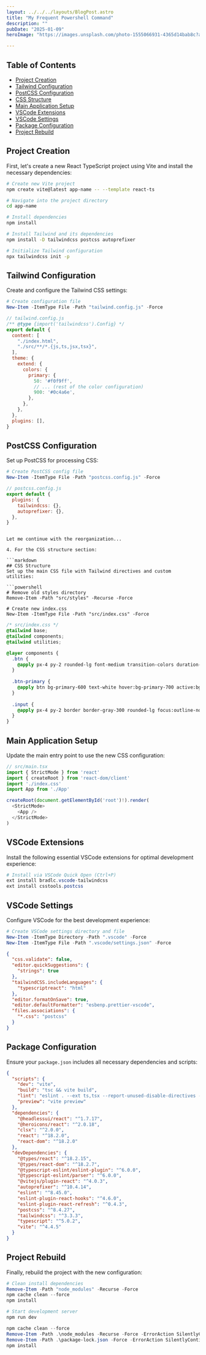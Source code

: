 ```yaml
---
layout: ../../../layouts/BlogPost.astro
title: "My Frequent Powershell Command"
description: ""
pubDate: "2025-01-09"
heroImage: "https://images.unsplash.com/photo-1555066931-4365d14bab8c?auto=format&fit=crop&q=80"

---
```


## Table of Contents
- [Project Creation](#project-creation)
- [Tailwind Configuration](#tailwind-configuration)
- [PostCSS Configuration](#postcss-configuration)
- [CSS Structure](#css-structure)
- [Main Application Setup](#main-application-setup)
- [VSCode Extensions](#vscode-extensions)
- [VSCode Settings](#vscode-settings)
- [Package Configuration](#package-configuration)
- [Project Rebuild](#project-rebuild)



## Project Creation
First, let's create a new React TypeScript project using Vite and install the necessary dependencies:

```bash
# Create new Vite project
npm create vite@latest app-name -- --template react-ts

# Navigate into the project directory
cd app-name

# Install dependencies
npm install

# Install Tailwind and its dependencies
npm install -D tailwindcss postcss autoprefixer

# Initialize Tailwind configuration
npx tailwindcss init -p
```

## Tailwind Configuration
Create and configure the Tailwind CSS settings:

```powershell
# Create configuration file
New-Item -ItemType File -Path "tailwind.config.js" -Force
```

```javascript
// tailwind.config.js
/** @type {import('tailwindcss').Config} */
export default {
  content: [
    "./index.html",
    "./src/**/*.{js,ts,jsx,tsx}",
  ],
  theme: {
    extend: {
      colors: {
        primary: {
          50: '#f0f9ff',
          // ... (rest of the color configuration)
          900: '#0c4a6e',
        },
      },
    },
  },
  plugins: [],
}
```

## PostCSS Configuration
Set up PostCSS for processing CSS:

```powershell
# Create PostCSS config file
New-Item -ItemType File -Path "postcss.config.js" -Force
```

```javascript
// postcss.config.js
export default {
  plugins: {
    tailwindcss: {},
    autoprefixer: {},
  },
}
```
```

Let me continue with the reorganization...

4. For the CSS structure section:

```markdown
## CSS Structure
Set up the main CSS file with Tailwind directives and custom utilities:

```powershell
# Remove old styles directory
Remove-Item -Path "src/styles" -Recurse -Force

# Create new index.css
New-Item -ItemType File -Path "src/index.css" -Force
```

```css
/* src/index.css */
@tailwind base;
@tailwind components;
@tailwind utilities;

@layer components {
  .btn {
    @apply px-4 py-2 rounded-lg font-medium transition-colors duration-200;
  }
  
  .btn-primary {
    @apply btn bg-primary-600 text-white hover:bg-primary-700 active:bg-primary-800;
  }
  
  .input {
    @apply px-4 py-2 border border-gray-300 rounded-lg focus:outline-none focus:ring-2 focus:ring-primary-500 focus:border-transparent transition duration-200;
  }
}
```

## Main Application Setup
Update the main entry point to use the new CSS configuration:

```typescript
// src/main.tsx
import { StrictMode } from 'react'
import { createRoot } from 'react-dom/client'
import './index.css'
import App from './App'

createRoot(document.getElementById('root')!).render(
  <StrictMode>
    <App />
  </StrictMode>
)
```

## VSCode Extensions
Install the following essential VSCode extensions for optimal development experience:

```powershell
# Install via VSCode Quick Open (Ctrl+P)
ext install bradlc.vscode-tailwindcss
ext install csstools.postcss
```

## VSCode Settings
Configure VSCode for the best development experience:

```powershell
# Create VSCode settings directory and file
New-Item -ItemType Directory -Path ".vscode" -Force
New-Item -ItemType File -Path ".vscode/settings.json" -Force
```

```json
{
  "css.validate": false,
  "editor.quickSuggestions": {
    "strings": true
  },
  "tailwindCSS.includeLanguages": {
    "typescriptreact": "html"
  },
  "editor.formatOnSave": true,
  "editor.defaultFormatter": "esbenp.prettier-vscode",
  "files.associations": {
    "*.css": "postcss"
  }
}
```

## Package Configuration
Ensure your `package.json` includes all necessary dependencies and scripts:

```json
{
  "scripts": {
    "dev": "vite",
    "build": "tsc && vite build",
    "lint": "eslint . --ext ts,tsx --report-unused-disable-directives --max-warnings 0",
    "preview": "vite preview"
  },
  "dependencies": {
    "@headlessui/react": "^1.7.17",
    "@heroicons/react": "^2.0.18",
    "clsx": "^2.0.0",
    "react": "^18.2.0",
    "react-dom": "^18.2.0"
  },
  "devDependencies": {
    "@types/react": "^18.2.15",
    "@types/react-dom": "^18.2.7",
    "@typescript-eslint/eslint-plugin": "^6.0.0",
    "@typescript-eslint/parser": "^6.0.0",
    "@vitejs/plugin-react": "^4.0.3",
    "autoprefixer": "^10.4.14",
    "eslint": "^8.45.0",
    "eslint-plugin-react-hooks": "^4.6.0",
    "eslint-plugin-react-refresh": "^0.4.3",
    "postcss": "^8.4.27",
    "tailwindcss": "^3.3.3",
    "typescript": "^5.0.2",
    "vite": "^4.4.5"
  }
}
```

## Project Rebuild
Finally, rebuild the project with the new configuration:

```powershell
# Clean install dependencies
Remove-Item -Path "node_modules" -Recurse -Force
npm cache clean --force
npm install

# Start development server
npm run dev
```


```powershell
npm cache clean --force
Remove-Item -Path .\node_modules -Recurse -Force -ErrorAction SilentlyContinue
Remove-Item -Path .\package-lock.json -Force -ErrorAction SilentlyContinue
npm install

```